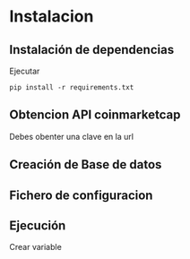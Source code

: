 # Instalacion

## Instalación de dependencias

Ejecutar 
```
pip install -r requirements.txt
```

## Obtencion API coinmarketcap

Debes obenter una clave en la url


## Creación de Base de datos



## Fichero de configuracion


## Ejecución

Crear variable
